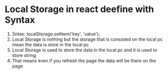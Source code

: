 # Local Storage in react deefine with Syntax
1. Sntax:
     localStorage.setItem('key', 'value');
2. Local Storage is nothing but the storage that is consisted on the local pc mean the data is store in the local pc
3. Local Storage is used to store the data in the local pc and it is used to store string
4. That means even if you  refresh the page the data will be there on the page 
